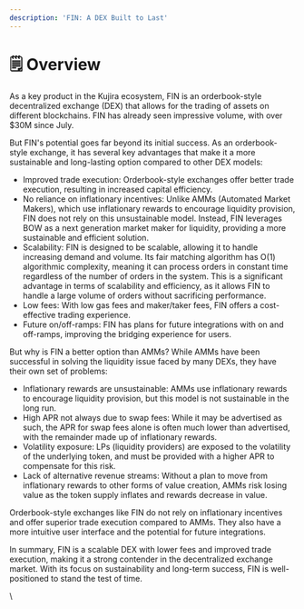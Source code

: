 ```yaml
---
description: 'FIN: A DEX Built to Last'
---
```


# 🗒 Overview

As a key product in the Kujira ecosystem, FIN is an orderbook-style decentralized exchange (DEX) that allows for the trading of assets on different blockchains. FIN has already seen impressive volume, with over $30M since July.

But FIN's potential goes far beyond its initial success. As an orderbook-style exchange, it has several key advantages that make it a more sustainable and long-lasting option compared to other DEX models:

* Improved trade execution: Orderbook-style exchanges offer better trade execution, resulting in increased capital efficiency.
* No reliance on inflationary incentives: Unlike AMMs (Automated Market Makers), which use inflationary rewards to encourage liquidity provision, FIN does not rely on this unsustainable model. Instead, FIN leverages BOW as a next generation market maker for liquidity, providing a more sustainable and efficient solution.
* Scalability: FIN is designed to be scalable, allowing it to handle increasing demand and volume. Its fair matching algorithm has O(1) algorithmic complexity, meaning it can process orders in constant time regardless of the number of orders in the system. This is a significant advantage in terms of scalability and efficiency, as it allows FIN to handle a large volume of orders without sacrificing performance.
* Low fees: With low gas fees and maker/taker fees, FIN offers a cost-effective trading experience.
* Future on/off-ramps: FIN has plans for future integrations with on and off-ramps, improving the bridging experience for users.

But why is FIN a better option than AMMs? While AMMs have been successful in solving the liquidity issue faced by many DEXs, they have their own set of problems:

* Inflationary rewards are unsustainable: AMMs use inflationary rewards to encourage liquidity provision, but this model is not sustainable in the long run.
* High APR not always due to swap fees: While it may be advertised as such, the APR for swap fees alone is often much lower than advertised, with the remainder made up of inflationary rewards.
* Volatility exposure: LPs (liquidity providers) are exposed to the volatility of the underlying token, and must be provided with a higher APR to compensate for this risk.
* Lack of alternative revenue streams: Without a plan to move from inflationary rewards to other forms of value creation, AMMs risk losing value as the token supply inflates and rewards decrease in value.

Orderbook-style exchanges like FIN do not rely on inflationary incentives and offer superior trade execution compared to AMMs. They also have a more intuitive user interface and the potential for future integrations.

In summary, FIN is a scalable DEX with lower fees and improved trade execution, making it a strong contender in the decentralized exchange market. With its focus on sustainability and long-term success, FIN is well-positioned to stand the test of time.

\
